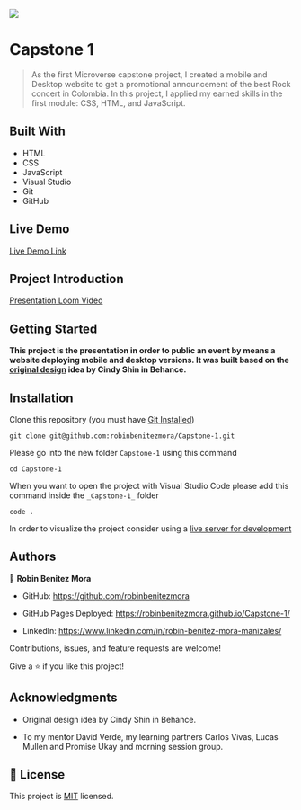 ![](https://img.shields.io/badge/Microverse-blueviolet)
# Capstone 1

> As the first Microverse capstone project, I created a mobile and Desktop website to get a promotional announcement of the best Rock concert in Colombia. In this project, I applied my earned skills in the first module: CSS, HTML, and JavaScript.
## Built With

- HTML
- CSS
- JavaScript
- Visual Studio
- Git
- GitHub

## Live Demo

[Live Demo Link](https://robinbenitezmora.github.io/Capstone-1/)

## Project Introduction

[Presentation Loom Video](https://www.loom.com/share/7f6b853f49344f55806364fe9555e196)

## Getting Started

**This project is the presentation in order to public an event by means a website deploying mobile and desktop versions. It was built based on the [original design](https://www.behance.net/gallery/29845175/CC-Global-Summit-2015) idea by Cindy Shin in Behance.**

## Installation

Clone this repository (you must have [Git Installed](https://github.com/git-guides/install-git))

`git clone git@github.com:robinbenitezmora/Capstone-1.git`

Please go into the new folder `Capstone-1` using this command

`cd Capstone-1`

When you want to open the project with Visual Studio Code please add this command inside the `_Capstone-1_` folder

`code .`

In order to visualize the project consider using a [live server for development ](https://marketplace.visualstudio.com/items?itemName=ritwickdey.LiveServer)

## Authors

👤 **Robin Benitez Mora**

- GitHub: https://github.com/robinbenitezmora

- GitHub Pages Deployed: https://robinbenitezmora.github.io/Capstone-1/

- LinkedIn: https://www.linkedin.com/in/robin-benitez-mora-manizales/

Contributions, issues, and feature requests are welcome!

Give a ⭐️ if you like this project!

## Acknowledgments

- Original design idea by Cindy Shin in Behance.

- To my mentor David Verde, my learning partners Carlos Vivas, Lucas Mullen and Promise Ukay and morning session group.

## 📝 License

This project is [MIT](./MIT.md) licensed.

# 